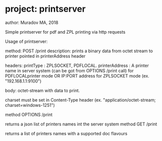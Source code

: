 # project: printserver
author: Muradov MA, 2018

Simple printserver for pdf and ZPL printing via http requests

Usage of printserver:

method: POST /print
description: prints a binary data from octet stream to printer pointed in printerAddress header

headers:
printType : ZPLSOCKET, PDFLOCAL.
printerAddress : A printer name in server system (can be got from OPTIONS /print call) for PDFLOCALprinter mode
OR IP:PORT address for ZPLSOCKET mode (ex. "192.168.1.1:9100")

body: octet-stream with data to print.

charset must be set in Content-Type header (ex. "application/octet-stream; charset=windows-1251")

method OPTIONS /print

returns a json list of printers names int the server system
method GET /print

returns a list of printers names with a supported doc flavours
